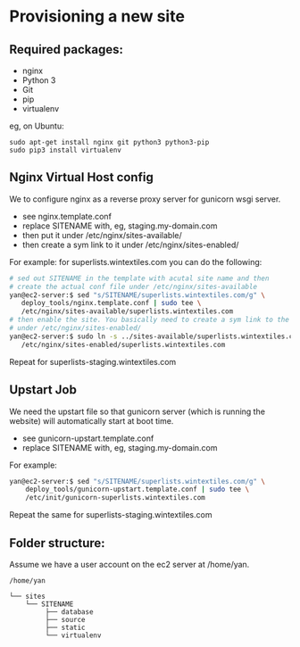 Provisioning a new site
=======================

## Required packages:

* nginx
* Python 3
* Git
* pip
* virtualenv

eg, on Ubuntu:

    sudo apt-get install nginx git python3 python3-pip
    sudo pip3 install virtualenv

## Nginx Virtual Host config
We to configure nginx as a reverse proxy server for gunicorn wsgi server.

* see nginx.template.conf
* replace SITENAME with, eg, staging.my-domain.com
* then put it under /etc/nginx/sites-available/
* then create a sym link to it under /etc/nginx/sites-enabled/

For example: for superlists.wintextiles.com you can do the following:
```bash
# sed out SITENAME in the template with acutal site name and then
# create the actual conf file under /etc/nginx/sites-available
yan@ec2-server:$ sed "s/SITENAME/superlists.wintextiles.com/g" \
   deploy_tools/nginx.template.conf | sudo tee \
   /etc/nginx/sites-available/superlists.wintextiles.com
# then enable the site. You basically need to create a sym link to the above file
# under /etc/nginx/sites-enabled/
yan@ec2-server:$ sudo ln -s ../sites-available/superlists.wintextiles.com \
   /etc/nginx/sites-enabled/superlists.wintextiles.com
```
Repeat for superlists-staging.wintextiles.com

## Upstart Job 
We need the upstart file so that gunicorn server (which is running the website) will automatically start at boot time.

* see gunicorn-upstart.template.conf
* replace SITENAME with, eg, staging.my-domain.com

For example: 
```bash
yan@ec2-server:$ sed "s/SITENAME/superlists.wintextiles.com/g" \
    deploy_tools/gunicorn-upstart.template.conf | sudo tee \
    /etc/init/gunicorn-superlists.wintextiles.com
```
Repeat the same for superlists-staging.wintextiles.com

## Folder structure:
Assume we have a user account on the ec2 server at /home/yan.

```
/home/yan

└── sites
    └── SITENAME
         ├── database
         ├── source
         ├── static
         └── virtualenv
```

